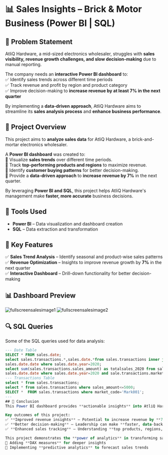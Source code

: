 # 📊 Sales Insights – Brick & Motor Business (Power BI | SQL)
## 🚀 Problem Statement  
AtliQ Hardware, a mid-sized electronics wholesaler, struggles with **sales visibility, revenue growth challenges, and slow decision-making** due to manual reporting.  

The company needs an **interactive Power BI dashboard** to:  
✅ Identify sales trends across different time periods  
✅ Track revenue and profit by region and product category  
✅ Improve decision-making to **increase revenue by at least 7% in the next quarter**  

By implementing a **data-driven approach**, AtliQ Hardware aims to streamline its **sales analysis process** and **enhance business performance**.
## 🌟 Project Overview  
This project aims to **analyze sales data** for AtliQ Hardware, a brick-and-mortar electronics wholesaler.  

A **Power BI dashboard** was created to:  
🔹 Visualize **sales trends** over different time periods.  
🔹 Track **top-performing products and regions** to maximize revenue.  
🔹 Identify **customer buying patterns** for better decision-making.  
🔹 Provide a **data-driven approach** to **increase revenue by 7%** in the next quarter.  

By leveraging **Power BI and SQL**, this project helps AtliQ Hardware's management make **faster, more accurate** business decisions.  

## 🔧 Tools Used  
- **Power BI** – Data visualization and dashboard creation  
- **SQL** – Data extraction and transformation  

## 📌 Key Features  
✅ **Sales Trend Analysis** – Identify seasonal and product-wise sales patterns  
✅ **Revenue Optimization** – Insights to improve revenue growth by **7%** in the next quarter  
✅ **Interactive Dashboard** – Drill-down functionality for better decision-making  

## 📊 Dashboard Preview  
![fullscreensalesimage1](https://github.com/user-attachments/assets/e4c2d35b-0a46-4ffa-a1aa-5e289e5e13e1)
![fullscreensalesimage2](https://github.com/user-attachments/assets/96f8f133-9a31-487f-bd3a-ff51c9988595)  

## 🔍 SQL Queries  
Some of the SQL queries used for data analysis:  

```sql
--- Date Table
SELECT * FROM sales.date;
select sales.transactions.*,sales.date.*from sales.transactions inner join sales.date on sales.transactions.order_date=
sales.date.date where sales.date.year=2020;
select sum(sales.transactions.sales_amount) as totalsales_2020 from sales.transactions inner join sales.date on sales.transactions.order_date=
sales.date.date where sales.date.year=2020 and sale.transactions.market_code='Mark001';
--- Transactions Table
select * from sales.transactions;
select * from sales.transactions where sales_amount<=5000;
SELECT *  FROM sales.transactions where market_code='Mark001';
---
## 📜 Conclusion  
This Power BI dashboard provides **actionable insights** into AtliQ Hardware’s sales trends, helping leadership make **data-driven decisions** to drive business growth.  

Key outcomes of this project:  
✅ **Improved revenue insights** – Potential to increase revenue by **7% in the next quarter**  
✅ **Better decision-making** – Leadership can make **faster, data-backed** business strategies  
✅ **Enhanced sales tracking** – Understanding **top products, regions, and customer segments**  

This project demonstrates the **power of analytics** in transforming sales performance. Future improvements include:  
🔹 Adding **DAX measures** for deeper insights  
🔹 Implementing **predictive analytics** to forecast sales trends  

